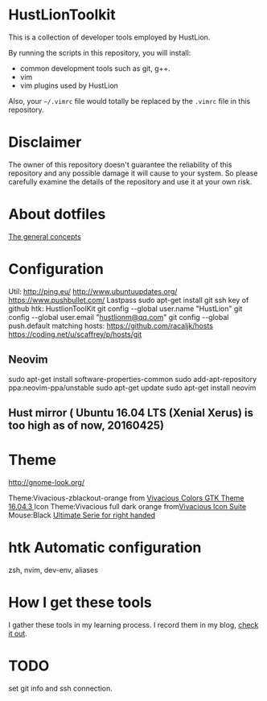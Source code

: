 # HustLionToolkit
This is a collection of developer tools employed by HustLion.

By running the scripts in this repository, you will install:

* common development tools such as git, g++. 
* vim
* vim plugins used by HustLion

Also, your `~/.vimrc` file would totally be replaced by the `.vimrc` file in this repository.

# Disclaimer
The owner of this repository doesn't guarantee the reliability of this repository and any possible damage it will cause to your system. So please carefully examine the details of the repository and use it at your own risk. 


# About dotfiles
[The general concepts](http://zachholman.com/2010/08/dotfiles-are-meant-to-be-forked/)

# Configuration
Util: http://ping.eu/
http://www.ubuntuupdates.org/
https://www.pushbullet.com/
Lastpass
sudo apt-get install git
ssh key of github
htk: HustlionToolKit
git config --global user.name "HustLion"
git config --global user.email "hustlionm@qq.com"
git config --global push.default matching
hosts: https://github.com/racaljk/hosts  https://coding.net/u/scaffrey/p/hosts/git


## Neovim
sudo apt-get install software-properties-common
sudo add-apt-repository ppa:neovim-ppa/unstable
sudo apt-get update
sudo apt-get install neovim
## Hust mirror ( Ubuntu 16.04 LTS (Xenial Xerus)  is too high as of now, 20160425)

# Theme
http://gnome-look.org/

Theme:Vivacious-zblackout-orange from [Vivacious Colors GTK Theme   16.04.3 ](http://gnome-look.org/content/show.php/Vivacious+Colors+GTK+Theme?content=175741)
Icon Theme:Vivacious full dark orange from[Vivacious Icon Suite](http://gnome-look.org/content/show.php/Vivacious+Icon+Suite?content=170323)
Mouse:Black [Ultimate Serie for right handed](http://gnome-look.org/content/show.php/Ultimate+Serie+for+right+handed?content=164300)
# htk Automatic configuration
zsh, nvim, dev-env, aliases

# How I get these tools
I gather these tools in my learning process. I record them in my blog, [check it out](http://hustlion.github.io/).

# TODO
set git info and ssh connection.


